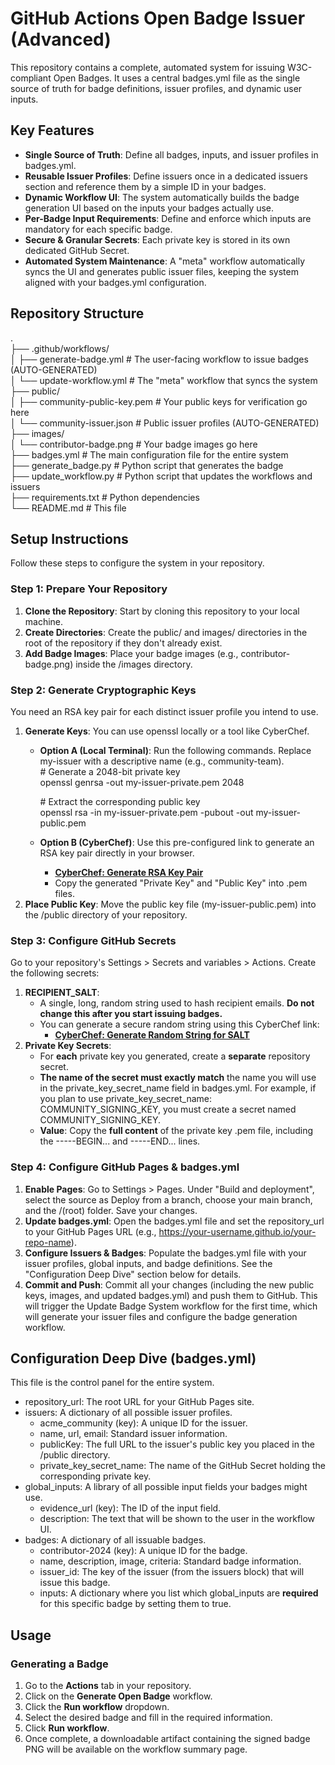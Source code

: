 # **GitHub Actions Open Badge Issuer (Advanced)**

This repository contains a complete, automated system for issuing W3C-compliant Open Badges. It uses a central badges.yml file as the single source of truth for badge definitions, issuer profiles, and dynamic user inputs.

## **Key Features**

* **Single Source of Truth**: Define all badges, inputs, and issuer profiles in badges.yml.  
* **Reusable Issuer Profiles**: Define issuers once in a dedicated issuers section and reference them by a simple ID in your badges.  
* **Dynamic Workflow UI**: The system automatically builds the badge generation UI based on the inputs your badges actually use.  
* **Per-Badge Input Requirements**: Define and enforce which inputs are mandatory for each specific badge.  
* **Secure & Granular Secrets**: Each private key is stored in its own dedicated GitHub Secret.  
* **Automated System Maintenance**: A "meta" workflow automatically syncs the UI and generates public issuer files, keeping the system aligned with your badges.yml configuration.

## **Repository Structure**

.  
├── .github/workflows/  
│   ├── generate-badge.yml   \# The user-facing workflow to issue badges (AUTO-GENERATED)  
│   └── update-workflow.yml    \# The "meta" workflow that syncs the system  
├── public/  
│   ├── community-public-key.pem \# Your public keys for verification go here  
│   └── community-issuer.json  \# Public issuer profiles (AUTO-GENERATED)  
├── images/  
│   └── contributor-badge.png  \# Your badge images go here  
├── badges.yml                 \# The main configuration file for the entire system  
├── generate\_badge.py          \# Python script that generates the badge  
├── update\_workflow.py         \# Python script that updates the workflows and issuers  
├── requirements.txt           \# Python dependencies  
└── README.md                  \# This file

## **Setup Instructions**

Follow these steps to configure the system in your repository.

### **Step 1: Prepare Your Repository**

1. **Clone the Repository**: Start by cloning this repository to your local machine.  
2. **Create Directories**: Create the public/ and images/ directories in the root of the repository if they don't already exist.  
3. **Add Badge Images**: Place your badge images (e.g., contributor-badge.png) inside the /images directory.

### **Step 2: Generate Cryptographic Keys**

You need an RSA key pair for each distinct issuer profile you intend to use.

1. **Generate Keys**: You can use openssl locally or a tool like CyberChef.  
   * **Option A (Local Terminal)**: Run the following commands. Replace my-issuer with a descriptive name (e.g., community-team).  
     \# Generate a 2048-bit private key  
     openssl genrsa \-out my-issuer-private.pem 2048

     \# Extract the corresponding public key  
     openssl rsa \-in my-issuer-private.pem \-pubout \-out my-issuer-public.pem

   * **Option B (CyberChef)**: Use this pre-configured link to generate an RSA key pair directly in your browser.  
     * [**CyberChef: Generate RSA Key Pair**](https://www.google.com/search?q=https://gchq.github.io/CyberChef/%23recipe%3DGenerate_RSA_Key_Pair\(2048,65537,'PEM','PKCS8'\))  
     * Copy the generated "Private Key" and "Public Key" into .pem files.  
2. **Place Public Key**: Move the public key file (my-issuer-public.pem) into the /public directory of your repository.

### **Step 3: Configure GitHub Secrets**

Go to your repository's Settings \> Secrets and variables \> Actions. Create the following secrets:

1. **RECIPIENT\_SALT**:  
   * A single, long, random string used to hash recipient emails. **Do not change this after you start issuing badges.**  
   * You can generate a secure random string using this CyberChef link:  
     * [**CyberChef: Generate Random String for SALT**](https://www.google.com/search?q=https://gchq.github.io/CyberChef/%23recipe%3DGenerate_Random\(32,'A-Za-z0-9-_',''\)%26output%3DBase64)  
2. **Private Key Secrets**:  
   * For **each** private key you generated, create a **separate** repository secret.  
   * **The name of the secret must exactly match** the name you will use in the private\_key\_secret\_name field in badges.yml. For example, if you plan to use private\_key\_secret\_name: COMMUNITY\_SIGNING\_KEY, you must create a secret named COMMUNITY\_SIGNING\_KEY.  
   * **Value**: Copy the **full content** of the private key .pem file, including the \-----BEGIN... and \-----END... lines.

### **Step 4: Configure GitHub Pages & badges.yml**

1. **Enable Pages**: Go to Settings \> Pages. Under "Build and deployment", select the source as Deploy from a branch, choose your main branch, and the /(root) folder. Save your changes.  
2. **Update badges.yml**: Open the badges.yml file and set the repository\_url to your GitHub Pages URL (e.g., https://your-username.github.io/your-repo-name).  
3. **Configure Issuers & Badges**: Populate the badges.yml file with your issuer profiles, global inputs, and badge definitions. See the "Configuration Deep Dive" section below for details.  
4. **Commit and Push**: Commit all your changes (including the new public keys, images, and updated badges.yml) and push them to GitHub. This will trigger the Update Badge System workflow for the first time, which will generate your issuer files and configure the badge generation workflow.

## **Configuration Deep Dive (badges.yml)**

This file is the control panel for the entire system.

* repository\_url: The root URL for your GitHub Pages site.  
* issuers: A dictionary of all possible issuer profiles.  
  * acme\_community (key): A unique ID for the issuer.  
  * name, url, email: Standard issuer information.  
  * publicKey: The full URL to the issuer's public key you placed in the /public directory.  
  * private\_key\_secret\_name: The name of the GitHub Secret holding the corresponding private key.  
* global\_inputs: A library of all possible input fields your badges might use.  
  * evidence\_url (key): The ID of the input field.  
  * description: The text that will be shown to the user in the workflow UI.  
* badges: A dictionary of all issuable badges.  
  * contributor-2024 (key): A unique ID for the badge.  
  * name, description, image, criteria: Standard badge information.  
  * issuer\_id: The key of the issuer (from the issuers block) that will issue this badge.  
  * inputs: A dictionary where you list which global\_inputs are **required** for this specific badge by setting them to true.

## **Usage**

### **Generating a Badge**

1. Go to the **Actions** tab in your repository.  
2. Click on the **Generate Open Badge** workflow.  
3. Click the **Run workflow** dropdown.  
4. Select the desired badge and fill in the required information.  
5. Click **Run workflow**.  
6. Once complete, a downloadable artifact containing the signed badge PNG will be available on the workflow summary page.
